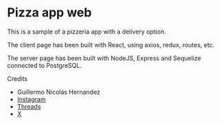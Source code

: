# Pizza app web

This is a sample of a pizzeria app with a delivery option.

The client page has been built with React, using axios, redux, routes, etc.

The server page has been built with NodeJS, Express and Sequelize connected to PostgreSQL.

Credits
- Guillermo Nicolás Hernandez
- [Instagram](https://www.instagram.com/guille.hern/)
- [Threads](https://www.threads.net/guille.hern/)
- [X](https://twitter.com/Guiller89446381)